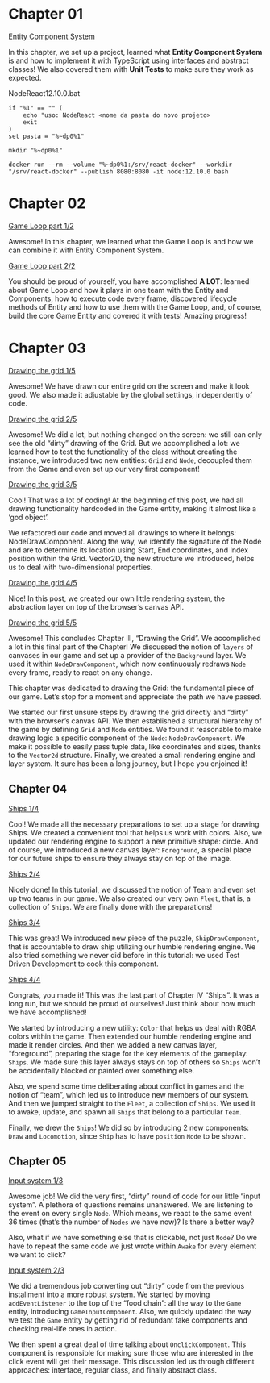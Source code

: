 # Chapter 01
[Entity Component System](https://itnext.io/entity-component-system-in-action-with-typescript-f498ca82a08e)

In this chapter, we set up a project, learned what **Entity Component System** is and how to implement it with TypeScript using interfaces and abstract classes! We also covered them with **Unit Tests** to make sure they work as expected.

NodeReact12.10.0.bat
```
if "%1" == "" (
	echo "uso: NodeReact <nome da pasta do novo projeto>
	exit
)
set pasta = "%~dp0%1"

mkdir "%~dp0%1"

docker run --rm --volume "%~dp0%1:/srv/react-docker" --workdir "/srv/react-docker" --publish 8080:8080 -it node:12.10.0 bash
```
# Chapter 02
[Game Loop part 1/2](https://levelup.gitconnected.com/gamedev-patterns-and-algorithms-with-typescript-game-loop-part-1-2-699919bb9b71)

Awesome! In this chapter, we learned what the Game Loop is and how we can combine it with Entity Component System.

[Game Loop part 2/2](https://levelup.gitconnected.com/gamedev-patterns-and-algorithms-in-action-with-typescript-game-loop-2-2-c0d57a8e5ec2)

You should be proud of yourself, you have accomplished **A LOT**: learned about Game Loop and how it plays in one team with the Entity and Components, how to execute code every frame, discovered lifecycle methods of Entity and how to use them with the Game Loop, and, of course, build the core Game Entity and covered it with tests! Amazing progress!

# Chapter 03
[Drawing the grid 1/5](https://itnext.io/building-a-game-with-typescript-drawing-grid-1-5-aaf68797a0bb)

Awesome! We have drawn our entire grid on the screen and make it look good. We also made it adjustable by the global settings, independently of code.

[Drawing the grid 2/5](https://javascript.plainenglish.io/building-a-game-with-typescript-drawing-grid-2-5-206555719490)

Awesome! We did a lot, but nothing changed on the screen: we still can only see the old “dirty” drawing of the Grid. But we accomplished a lot: we learned how to test the functionality of the class without creating the instance, we introduced two new entities: ```Grid``` and ```Node```, decoupled them from the Game and even set up our very first component!

[Drawing the grid 3/5](https://medium.datadriveninvestor.com/building-a-game-with-typescript-drawing-grid-3-5-1fb94211c4aa)

Cool! That was a lot of coding! At the beginning of this post, we had all drawing functionality hardcoded in the Game entity, making it almost like a ‘god object’.

We refactored our code and moved all drawings to where it belongs: NodeDrawComponent. Along the way, we identify the signature of the Node and are to determine its location using Start, End coordinates, and Index position within the Grid. Vector2D, the new structure we introduced, helps us to deal with two-dimensional properties.

[Drawing the grid 4/5](https://medium.com/swlh/building-a-game-with-typescript-iii-drawing-grid-4-5-398af1dd638d)

Nice! In this post, we created our own little rendering system, the abstraction layer on top of the browser’s canvas API.

[Drawing the grid 5/5](https://medium.com/@gregsolo/building-a-game-with-typescript-drawing-grid-5-5-49454917b3af)

Awesome! This concludes Chapter III, “Drawing the Grid”. We accomplished a lot in this final part of the Chapter! We discussed the notion of ```layers``` of canvases in our game and set up a provider of the ```Background``` layer. We used it within ```NodeDrawComponent```, which now continuously redraws ```Node``` every frame, ready to react on any change.

This chapter was dedicated to drawing the Grid: the fundamental piece of our game. Let’s stop for a moment and appreciate the path we have passed.

We started our first unsure steps by drawing the grid directly and “dirty” with the browser’s canvas API. We then established a structural hierarchy of the game by defining ```Grid``` and ```Node``` entities. We found it reasonable to make drawing logic a specific component of the ```Node```: ```NodeDrawComponent```. We make it possible to easily pass tuple data, like coordinates and sizes, thanks to the ```Vector2d``` structure. Finally, we created a small rendering engine and layer system. It sure has been a long journey, but I hope you enjoined it!

## Chapter 04
[Ships 1/4](https://levelup.gitconnected.com/building-a-game-with-typescript-colors-and-layers-337b0e4d71f)

Cool! We made all the necessary preparations to set up a stage for drawing Ships. We created a convenient tool that helps us work with colors. Also, we updated our rendering engine to support a new primitive shape: circle. And of course, we introduced a new canvas layer: ```Foreground```, a special place for our future ships to ensure they always stay on top of the image.

[Ships 2/4](https://medium.datadriveninvestor.com/building-a-game-with-typescript-team-and-fleet-f223d39e9248)

Nicely done! In this tutorial, we discussed the notion of Team and even set up two teams in our game. We also created our very own ```Fleet```, that is, a collection of ```Ships```. We are finally done with the preparations!

[Ships 3/4](https://levelup.gitconnected.com/building-a-game-with-typescript-drawing-ship-14e6c19caa38)

This was great! We introduced new piece of the puzzle, ```ShipDrawComponent```, that is accountable to draw ship utilizing our humble rendering engine. We also tried something we never did before in this tutorial: we used Test Driven Development to cook this component.

[Ships 4/4](https://medium.com/swlh/building-a-game-with-typescript-ship-and-locomotion-4f5969675993)

Congrats, you made it! This was the last part of Chapter IV “Ships”. It was a long run, but we should be proud of ourselves! Just think about how much we have accomplished!

We started by introducing a new utility: ```Color``` that helps us deal with RGBA colors within the game. Then extended our humble rendering engine and made it render circles. And then we added a new canvas layer, “foreground”, preparing the stage for the key elements of the gameplay: ```Ships```. We made sure this layer always stays on top of others so ```Ships``` won’t be accidentally blocked or painted over something else.

Also, we spend some time deliberating about conflict in games and the notion of “team”, which led us to introduce new members of our system. And then we jumped straight to the ```Fleet```, a collection of ```Ships```. We used it to awake, update, and spawn all ```Ships``` that belong to a particular ```Team```.

Finally, we drew the ```Ships```! We did so by introducing 2 new components: ```Draw``` and ```Locomotion```, since ```Ship``` has to have ```position``` ```Node``` to be shown.

## Chapter 05
[Input system 1/3](https://itnext.io/building-a-game-with-typescript-input-system-1-3-46d0b3dd7662)

Awesome job! We did the very first, “dirty” round of code for our little “input system”. A plethora of questions remains unanswered. We are listening to the event on every single ```Node```. Which means, we react to the same event 36 times (that’s the number of ```Nodes``` we have now)? Is there a better way?

Also, what if we have something else that is clickable, not just ```Node```? Do we have to repeat the same code we just wrote within ```Awake``` for every element we want to click?

[Input system 2/3](https://levelup.gitconnected.com/building-a-game-with-typescript-input-system-2-3-cd419e36027c)

We did a tremendous job converting out “dirty” code from the previous installment into a more robust system. We started by moving ```addEventListener``` to the top of the “food chain”: all the way to the ```Game``` entity, introducing ```GameInputComponent```. Also, we quickly updated the way we test the ```Game``` entity by getting rid of redundant fake components and checking real-life ones in action.

We then spent a great deal of time talking about ```OnclickComponent```. This component is responsible for making sure those who are interested in the click event will get their message. This discussion led us through different approaches: interface, regular class, and finally abstract class.
